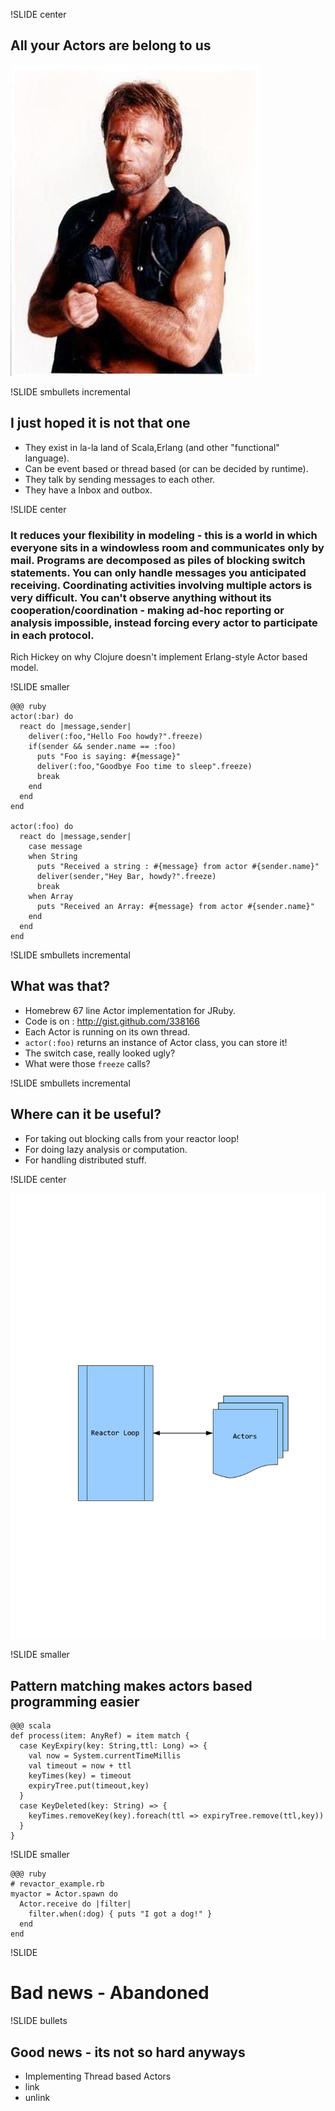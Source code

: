 !SLIDE center

## All your Actors are belong to us ##

![Actors](chuck-norris-002.jpg)

!SLIDE smbullets incremental

## I just hoped it is not that one  ##

* They exist in la-la land of Scala,Erlang (and other "functional" language).
* Can be event based or thread based (or can be decided by runtime).
* They talk by sending messages to each other.
* They have a Inbox and outbox.

!SLIDE center

### It reduces your flexibility in modeling - this is a world in which everyone sits in a windowless room and communicates only by mail. Programs are decomposed as piles of blocking switch statements. You can only handle messages you anticipated receiving. Coordinating activities involving multiple actors is very difficult. You can't observe anything without its cooperation/coordination - making ad-hoc reporting or analysis impossible, instead forcing every actor to participate in each protocol. ###

Rich Hickey on why Clojure doesn't implement Erlang-style Actor based model.

!SLIDE smaller

    @@@ ruby
    actor(:bar) do
      react do |message,sender|
        deliver(:foo,"Hello Foo howdy?".freeze)
        if(sender && sender.name == :foo)
          puts "Foo is saying: #{message}"
          deliver(:foo,"Goodbye Foo time to sleep".freeze)
          break
        end
      end
    end
    
    actor(:foo) do
      react do |message,sender|
        case message
        when String
          puts "Received a string : #{message} from actor #{sender.name}"
          deliver(sender,"Hey Bar, howdy?".freeze)
          break
        when Array
          puts "Received an Array: #{message} from actor #{sender.name}"
        end
      end
    end

!SLIDE smbullets incremental

## What was that? ##

* Homebrew 67 line Actor implementation for JRuby.
* Code is on : http://gist.github.com/338166
* Each Actor is running on its own thread.
* `actor(:foo)` returns an instance of Actor class, you can store it!
* The switch case, really looked ugly?
* What were those `freeze` calls?

!SLIDE smbullets incremental

## Where can it be useful? ##

* For taking out blocking calls from your reactor loop!
* For doing lazy analysis or computation.
* For handling distributed stuff.

!SLIDE center

![ActorImage](actor.png)

!SLIDE smaller

## Pattern matching makes actors based programming easier ##

    @@@ scala
    def process(item: AnyRef) = item match { 
      case KeyExpiry(key: String,ttl: Long) => { 
        val now = System.currentTimeMillis
        val timeout = now + ttl
        keyTimes(key) = timeout
        expiryTree.put(timeout,key)
      }
      case KeyDeleted(key: String) => { 
        keyTimes.removeKey(key).foreach(ttl => expiryTree.remove(ttl,key))
      }
    }

!SLIDE smaller

    @@@ ruby
    # revactor_example.rb
    myactor = Actor.spawn do
      Actor.receive do |filter|
        filter.when(:dog) { puts "I got a dog!" }
      end  
    end
    
!SLIDE

# Bad news - Abandoned #

!SLIDE bullets

## Good news - its not so hard anyways ##

* Implementing Thread based Actors
* link
* unlink

